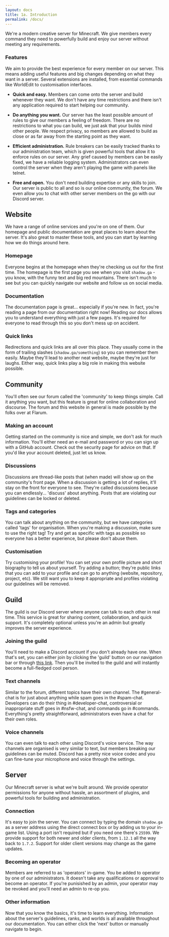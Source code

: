 ```yaml
---
layout: docs
title: 1a. Introduction
permalink: /docs/
---
```

We're a modern creative server for Minecraft. We give members every command they need to powerfully build and enjoy our server without meeting any requirements.

### Features
We aim to provide the best experience for every member on our server. This means adding useful features and big changes depending on what they want in a server. Several extensions are installed, from essential commands like WorldEdit to customisation interfaces.

- **Quick and easy.** Members can come onto the server and build whenever they want. We don't have any time restrictions and there isn't any application required to start helping our community.

- **Do anything you want.** Our server has the least possible amount of rules to give our members a feeling of freedom. There are no restrictions to what you can build, we just ask that your builds mind other people. We respect privacy, so members are allowed to build as close or as far away from the starting point as they want.

- **Efficient administration.** Rule breakers can be easily tracked thanks to our administration team, which is given powerful tools that allow it to enforce rules on our server. Any grief caused by members can be easily fixed, we have a reliable logging system. Administrators can even control the server when they aren't playing the game with panels like telnet.

- **Free and open.** You don't need building expertise or any skills to join. Our server is public to all and so is our online community, the forum. We even allow you to chat with other server members on the go with our Discord server.

## Website
We have a range of online services and you're on one of them.
Our homepage and public documentation are great places to learn about the server.
It's also great to master these tools, and you can start by learning how we do things around here.

### Homepage
Everyone begins at the homepage when they're checking us out for the first time.
The homepage is the first page you see when you visit `shadow.ga` - you know, with the funny text and big red mountains.
There isn't much to see but you can quickly navigate our website and follow us on social media.

### Documentation
The documentation page is great... especially if you're new.
In fact, you're reading a page from our documentation right now!
Reading our docs allows you to understand everything with just a few pages.
It's required for everyone to read through this so you don't mess up on accident.

### Quick links
Redirections and quick links are all over this place.
They usually come in the form of trailing slashes (`shadow.ga/something`) so you can remember them easily.
Maybe they'll lead to another neat website, maybe they're just for laughs.
Either way, quick links play a big role in making this website possible.

## Community
You'll often see our forum called the 'community' to keep things simple.
Call it anything you want, but this feature is great for online collaboration and discourse.
The forum and this website in general is made possible by the folks over at Flarum.

### Making an account
Getting started on the community is nice and simple, we don't ask for much information.
You'll either need an e-mail and password or you can sign up with a GitHub account.
Check out the security page for advice on that.
If you'd like your account deleted, just let us know.

### Discussions
Discussions are thread-like posts that (when made) will show up on the community's front page.
When a discussion is getting a lot of replies, it'll stay on the front for everyone to see.
They're called discussions because you can endlessly... 'discuss' about anything.
Posts that are violating our guidelines can be locked or deleted.

### Tags and categories
You can talk about anything on the community, but we have categories called 'tags' for organisation.
When you're making a discussion, make sure to use the right tag!
Try and get as specific with tags as possible so everyone has a better experience, but please don't abuse them.

### Customisation
Try customising your profile!
You can set your own profile picture and short biography to tell us about yourself.
Try adding a button; they're public links that you can add to your profile and can go to anything (website, repository, project, etc).
We still want you to keep it appropriate and profiles violating our guidelines will be removed.

## Guild
The guild is our Discord server where anyone can talk to each other in real time.
This service is great for sharing content, collaboration, and quick support.
It's completely optional unless you're an admin but greatly improves the server experience.

### Joining the guild
You'll need to make a Discord account if you don't already have one.
When that's set, you can either join by clicking the 'guild' button on our navigation bar or through [this link](/discord/).
Then you'll be invited to the guild and will instantly become a full-fledged cool person.

### Text channels
Similar to the forum, different topics have their own channel.
The #general-chat is for just about anything while spam goes in the #spam-chat.
Developers can do their thing in #developer-chat, controversial or inappropriate stuff goes in #nsfw-chat, and commands go in #commands.
Everything's pretty straightforward, administrators even have a chat for their own roles.

### Voice channels
You can even talk to each other using Discord's voice service.
The way channels are organised is very similar to text, but members breaking our guidelines can be muted.
Discord has a pretty nice voice codec and you can fine-tune your microphone and voice through the settings.

## Server
Our Minecraft server is what we're built around.
We provide operator permissions for anyone without hassle, an assortment of plugins, and powerful tools for building and administration.

### Connection
It's easy to join the server.
You can connect by typing the domain `shadow.ga` as a server address using the direct connect box or by adding us to your in-game list.
Using a port isn't required but if you need one there's `25599`.
We provide support for both newer and older clients, from `1.12.1` all the way back to `1.7.2`.
Support for older client versions may change as the game updates.

### Becoming an operator
Members are referred to as 'operators' in-game.
You be added to operator by one of our administrators.
It doesn't take any qualifications or approval to become an operator.
If you're punisished by an admin, your operator may be revoked and you'll need an admin to re-op you.

### Other information
Now that you know the basics, it's time to learn everything.
Information about the server's guidelines, ranks, and worlds is all available throughout our documentation.
You can either click the 'next' button or manually navigate to begin.
